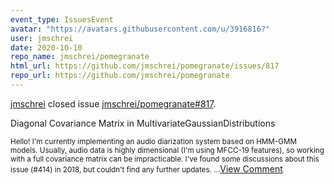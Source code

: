 ```yaml
---
event_type: IssuesEvent
avatar: "https://avatars.githubusercontent.com/u/3916816?"
user: jmschrei
date: 2020-10-10
repo_name: jmschrei/pomegranate
html_url: https://github.com/jmschrei/pomegranate/issues/817
repo_url: https://github.com/jmschrei/pomegranate
---
```


<a href='https://github.com/jmschrei' target='_blank'>jmschrei</a> closed issue <a href='https://github.com/jmschrei/pomegranate/issues/817' target='_blank'>jmschrei/pomegranate#817</a>.

<p>Diagonal Covariance Matrix in MultivariateGaussianDistributions</p><small>Hello! I'm currently implementing an audio diarization system based on HMM-GMM models. Usually, audio data is highly dimensional (I'm using MFCC-19 features), so working with a full covariance matrix can be impracticable. I've found some discussions about this issue (#414) in 2018, but couldn't find any further updates. ...</small><a href='https://github.com/jmschrei/pomegranate/issues/817' target='_blank'>View Comment</a>